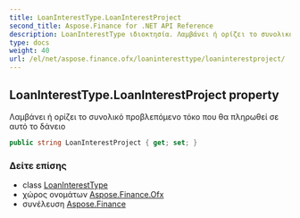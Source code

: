 ```yaml
---
title: LoanInterestType.LoanInterestProject
second_title: Aspose.Finance for .NET API Reference
description: LoanInterestType ιδιοκτησία. Λαμβάνει ή ορίζει το συνολικό προβλεπόμενο τόκο που θα πληρωθεί σε αυτό το δάνειο
type: docs
weight: 40
url: /el/net/aspose.finance.ofx/loaninteresttype/loaninterestproject/
---
```

## LoanInterestType.LoanInterestProject property

Λαμβάνει ή ορίζει το συνολικό προβλεπόμενο τόκο που θα πληρωθεί σε αυτό το δάνειο

```csharp
public string LoanInterestProject { get; set; }
```

### Δείτε επίσης

* class [LoanInterestType](../)
* χώρος ονομάτων [Aspose.Finance.Ofx](../../loaninteresttype/)
* συνέλευση [Aspose.Finance](../../../)


